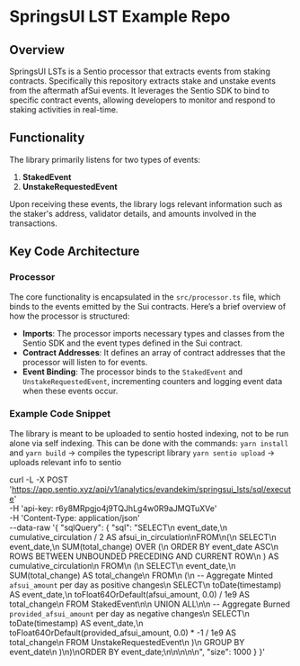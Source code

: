 # SpringsUI LST Example Repo

## Overview

SpringsUI LSTs is a Sentio processor that extracts events from staking contracts. Specifically this repository extracts stake and unstake events from the aftermath afSui events. It leverages the Sentio SDK to bind to specific contract events, allowing developers to monitor and respond to staking activities in real-time.

## Functionality

The library primarily listens for two types of events:

1. **StakedEvent**
2. **UnstakeRequestedEvent**

Upon receiving these events, the library logs relevant information such as the staker's address, validator details, and amounts involved in the transactions.

## Key Code Architecture

### Processor

The core functionality is encapsulated in the `src/processor.ts` file, which binds to the events emitted by the Sui contracts. Here’s a brief overview of how the processor is structured:

- **Imports**: The processor imports necessary types and classes from the Sentio SDK and the event types defined in the Sui contract.
- **Contract Addresses**: It defines an array of contract addresses that the processor will listen to for events.
- **Event Binding**: The processor binds to the `StakedEvent` and `UnstakeRequestedEvent`, incrementing counters and logging event data when these events occur.

### Example Code Snippet
The library is meant to be uploaded to sentio hosted indexing, not to be run alone via self indexing. This can be done with the commands:
`yarn install` and `yarn build` -> compiles the typescript library
`yarn sentio upload` -> uploads relevant info to sentio



curl -L -X POST 'https://app.sentio.xyz/api/v1/analytics/evandekim/springsui_lsts/sql/execute' \
     -H 'api-key: r6y8MRpgjo4j9TQJhLg4w0R9aJMQTuXVe' \
     -H 'Content-Type: application/json' \
     --data-raw '{
  "sqlQuery": {
    "sql": "SELECT\n    event_date,\n    cumulative_circulation / 2 AS afsui_in_circulation\nFROM\n(\n    SELECT\n        event_date,\n        SUM(total_change) OVER (\n            ORDER BY event_date ASC\n            ROWS BETWEEN UNBOUNDED PRECEDING AND CURRENT ROW\n        ) AS cumulative_circulation\n    FROM\n    (\n        SELECT\n            event_date,\n            SUM(total_change) AS total_change\n        FROM\n        (\n            -- Aggregate Minted `afsui_amount` per day as positive changes\n            SELECT\n                toDate(timestamp) AS event_date,\n                toFloat64OrDefault(afsui_amount, 0.0) / 1e9 AS total_change\n            FROM StakedEvent\n\n            UNION ALL\n\n            -- Aggregate Burned `provided_afsui_amount` per day as negative changes\n            SELECT\n                toDate(timestamp) AS event_date,\n                toFloat64OrDefault(provided_afsui_amount, 0.0) * -1 / 1e9 AS total_change\n            FROM UnstakeRequestedEvent\n        )\n        GROUP BY event_date\n    )\n)\nORDER BY event_date;\n\n\n\n\n",
    "size": 1000
  }
}'